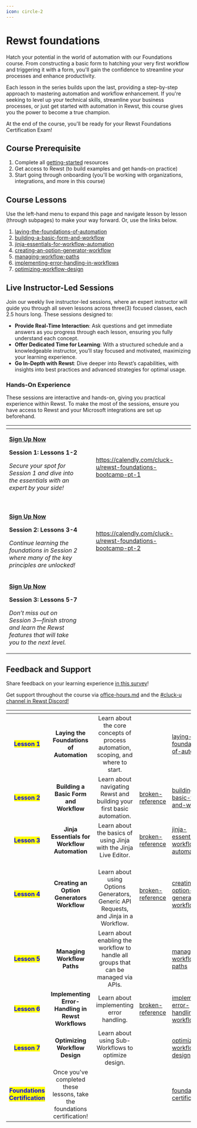 ```yaml
---
icon: circle-2
---
```


# Rewst foundations

Hatch your potential in the world of automation with our Foundations course. From constructing a basic form to hatching your very first workflow and triggering it with a form, you'll gain the confidence to streamline your processes and enhance productivity.

Each lesson in the series builds upon the last, providing a step-by-step approach to mastering automation and workflow enhancement. If you're seeking to level up your technical skills, streamline your business processes, or just get started with automation in Rewst, this course gives you the power to become a true champion.

At the end of the course, you'll be ready for your Rewst Foundations Certification Exam!

## Course Prerequisite

1. Complete all [getting-started](../getting-started/ "mention") resources
2. Get access to Rewst (to build examples and get hands-on practice)
3. Start going through onboarding (you'll be working with organizations, integrations, and more in this course)

## Course Lessons

Use the left-hand menu to expand this page and navigate lesson by lesson (through subpages) to make your way forward. Or, use the links below.

1. [laying-the-foundations-of-automation](laying-the-foundations-of-automation/ "mention")
2. [building-a-basic-form-and-workflow](building-a-basic-form-and-workflow/ "mention")
3. [jinja-essentials-for-workflow-automation](jinja-essentials-for-workflow-automation/ "mention")
4. [creating-an-option-generator-workflow](creating-an-option-generator-workflow/ "mention")
5. [managing-workflow-paths](managing-workflow-paths/ "mention")
6. [implementing-error-handling-in-workflows](implementing-error-handling-in-workflows/ "mention")
7. [optimizing-workflow-design](optimizing-workflow-design/ "mention")

## Live Instructor-Led Sessions

Join our weekly live instructor-led sessions, where an expert instructor will guide you through all seven lessons across three(3) focused classes, each 2.5 hours long. These sessions designed to:

* **Provide Real-Time Interaction**: Ask questions and get immediate answers as you progress through each lesson, ensuring you fully understand each concept.
* **Offer Dedicated Time for Learning**: With a structured schedule and a knowledgeable instructor, you’ll stay focused and motivated, maximizing your learning experience.
* **Go In-Depth with Rewst**: Dive deeper into Rewst’s capabilities, with insights into best practices and advanced strategies for optimal usage.

### Hands-On Experience

These sessions are interactive and hands-on, giving you practical experience within Rewst. To make the most of the sessions, ensure you have access to Rewst and your Microsoft integrations are set up beforehand.

<table data-view="cards"><thead><tr><th></th><th></th><th></th><th data-hidden data-card-target data-type="content-ref"></th></tr></thead><tbody><tr><td><p><a href="https://calendly.com/cluck-u/rewst-foundations-session-1"><strong>Sign Up Now</strong></a></p><p></p><p><strong>Session 1: Lessons 1-2</strong></p><p></p><p><em>Secure your spot for Session 1 and dive into the essentials with an expert by your side!</em><br><br></p></td><td></td><td></td><td><a href="https://calendly.com/cluck-u/rewst-foundations-bootcamp-pt-1">https://calendly.com/cluck-u/rewst-foundations-bootcamp-pt-1</a></td></tr><tr><td><p><a href="https://calendly.com/cluck-u/rewst-foundations-session-2"><strong>Sign Up Now</strong></a></p><p></p><p><strong>Session 2: Lessons 3-4</strong></p><p></p><p><em>Continue learning the foundations in Session 2 where many of the key principles are unlocked!</em></p></td><td></td><td></td><td><a href="https://calendly.com/cluck-u/rewst-foundations-bootcamp-pt-2">https://calendly.com/cluck-u/rewst-foundations-bootcamp-pt-2</a></td></tr><tr><td><p><a href="https://calendly.com/cluck-u/rewst-foundations-session-3"><strong>Sign Up Now</strong></a></p><p></p><p><strong>Session 3: Lessons 5-7</strong></p><p></p><p><em>Don’t miss out on Session 3—finish strong and learn the  Rewst features that will take you to the next level.</em></p></td><td></td><td></td><td></td></tr></tbody></table>



## Feedback and Support

Share feedback on your learning experience [in this survey](https://www.surveymonkey.com/r/rewsttrainingfeedback)!

Get support throughout the course via [office-hours.md](../office-hours.md "mention") and the [#cluck-u channel in Rewst Discord!](https://discord.com/channels/936789089703845988/1121465945295167588)

<table data-view="cards"><thead><tr><th align="center"></th><th align="center"></th><th align="center"></th><th data-hidden data-type="content-ref"></th><th data-hidden data-card-target data-type="content-ref"></th></tr></thead><tbody><tr><td align="center"><mark style="color:blue;"><strong>Lesson 1</strong></mark></td><td align="center"><strong>Laying the Foundations of Automation</strong></td><td align="center">Learn about the core concepts of process automation, scoping, and where to start.</td><td></td><td><a href="laying-the-foundations-of-automation/">laying-the-foundations-of-automation</a></td></tr><tr><td align="center"><mark style="color:blue;"><strong>Lesson 2</strong></mark></td><td align="center"><strong>Building a Basic Form and Workflow</strong></td><td align="center">Learn about navigating Rewst and building your first basic automation.</td><td><a href="broken-reference/">broken-reference</a></td><td><a href="building-a-basic-form-and-workflow/">building-a-basic-form-and-workflow</a></td></tr><tr><td align="center"><mark style="color:blue;"><strong>Lesson 3</strong></mark></td><td align="center"><strong>Jinja Essentials for Workflow Automation</strong></td><td align="center">Learn about the basics of using Jinja with the Jinja Live Editor.</td><td><a href="broken-reference/">broken-reference</a></td><td><a href="jinja-essentials-for-workflow-automation/">jinja-essentials-for-workflow-automation</a></td></tr><tr><td align="center"><mark style="color:blue;"><strong>Lesson 4</strong></mark></td><td align="center"><strong>Creating an Option Generators Workflow</strong></td><td align="center"><br>Learn about using Options Generators, Generic API Requests, and Jinja in a Workflow.</td><td><a href="broken-reference/">broken-reference</a></td><td><a href="creating-an-option-generator-workflow/">creating-an-option-generator-workflow</a></td></tr><tr><td align="center"><mark style="color:blue;"><strong>Lesson 5</strong></mark></td><td align="center"><strong>Managing Workflow Paths</strong></td><td align="center">Learn about enabling the workflow to handle all groups that can be managed via APIs.</td><td></td><td><a href="managing-workflow-paths/">managing-workflow-paths</a></td></tr><tr><td align="center"><mark style="color:blue;"><strong>Lesson 6</strong></mark></td><td align="center"><strong>Implementing Error-Handling in Rewst Workflows</strong></td><td align="center">Learn about implementing error handling.</td><td><a href="broken-reference/">broken-reference</a></td><td><a href="implementing-error-handling-in-workflows/">implementing-error-handling-in-workflows</a></td></tr><tr><td align="center"><mark style="color:blue;"><strong>Lesson 7</strong></mark></td><td align="center"><strong>Optimizing Workflow Design</strong></td><td align="center">Learn about using Sub-Workflows to optimize design.</td><td></td><td><a href="optimizing-workflow-design/">optimizing-workflow-design</a></td></tr><tr><td align="center"><mark style="color:blue;"><strong>Foundations Certification</strong></mark></td><td align="center">Once you've completed these lessons, take the foundations certification!</td><td align="center"></td><td></td><td><a href="foundations-certification.md">foundations-certification.md</a></td></tr></tbody></table>

